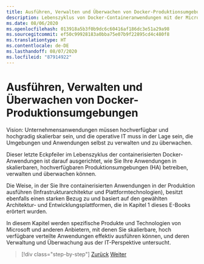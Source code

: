 ```yaml
---
title: Ausführen, Verwalten und Überwachen von Docker-Produktionsumgebungen
description: Lebenszyklus von Docker-Containeranwendungen mit der Microsoft-Plattform und Tools
ms.date: 08/06/2020
ms.openlocfilehash: 013918a5b3f0b9dc6c60416af186dc3e51a29a98
ms.sourcegitcommit: ef50c99928183a0bba75e07b9f22895cd4c480f8
ms.translationtype: HT
ms.contentlocale: de-DE
ms.lasthandoff: 08/07/2020
ms.locfileid: "87914922"
---
```

# <a name="run-manage-and-monitor-docker-production-environments"></a>Ausführen, Verwalten und Überwachen von Docker-Produktionsumgebungen

Vision: Unternehmensanwendungen müssen hochverfügbar und hochgradig skalierbar sein, und die operative IT muss in der Lage sein, die Umgebungen und Anwendungen selbst zu verwalten und zu überwachen.

Dieser letzte Eckpfeiler im Lebenszyklus der containerisierten Docker-Anwendungen ist darauf ausgerichtet, wie Sie Ihre Anwendungen in skalierbaren, hochverfügbaren Produktionsumgebungen (HA) betreiben, verwalten und überwachen können.

Die Weise, in der Sie Ihre containerisierten Anwendungen in der Produktion ausführen (Infrastrukturarchitektur und Plattformtechnologien), besitzt ebenfalls einen starken Bezug zu und basiert auf den gewählten Architektur- und Entwicklungsplattformen, die in Kapitel 1 dieses E-Books erörtert wurden.

In diesem Kapitel werden spezifische Produkte und Technologien von Microsoft und anderen Anbietern, mit denen Sie skalierbare, hoch verfügbare verteilte Anwendungen effektiv ausführen können, und deren Verwaltung und Überwachung aus der IT-Perspektive untersucht.

>[!div class="step-by-step"]
>[Zurück](../docker-devops-workflow/create-ci-cd-pipelines-azure-devops-services-aspnetcore-kubernetes.md)
>[Weiter](run-microservices-based-applications-in-production.md)
